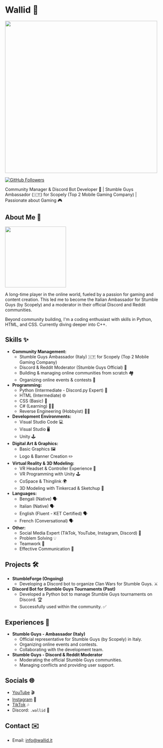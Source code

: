 # Wallid 🚀

<img src="https://cdn.discordapp.com/attachments/729350325416493127/1336022363979911190/Picsart_24-06-01_17-46-29-413.jpg?ex=67d50d09&is=67d3bb89&hm=88e66d2e01a7ef7da80cbe19732fbecbd9d781c0070b9e00ca2be463d6f4735c&" width="500">

[![GitHub Followers](https://img.shields.io/github/followers/Walliddd?style=social)](https://github.com/Walliddd?tab=followers)

Community Manager & Discord Bot Developer 🤖 | Stumble Guys Ambassador (🇮🇹) for Scopely (Top 2 Mobile Gaming Company) | Passionate about Gaming 🎮

## About Me 👋

<img src="https://cdn.discordapp.com/attachments/729350325416493127/1336022364470771764/Picsart_24-06-01_17-55-33-758.jpg?ex=67d50d09&is=67d3bb89&hm=2a1ca934484ff7308dec1e04f1079e8d82dbe0fab6a135136b42dd3e13749b47&" width="200">

A long-time player in the online world, fueled by a passion for gaming and content creation.  This led me to become the Italian Ambassador for Stumble Guys (by Scopely) and a moderator in their official Discord and Reddit communities.

Beyond community building, I'm a coding enthusiast with skills in Python, HTML, and CSS. Currently diving deeper into C++.

## Skills ✨

*   **Community Management:**
    *   Stumble Guys Ambassador (Italy) 🇮🇹 for Scopely (Top 2 Mobile Gaming Company)
    *   Discord & Reddit Moderator (Stumble Guys Official) 💬
    *   Building & managing online communities from scratch 🏘️
    *   Organizing online events & contests 🎉
*   **Programming:**
    *   Python (Intermediate - Discord.py Expert) 🐍
    *   HTML (Intermediate) 🌐
    *   CSS (Basic) 🎨
    *   C# (Learning) 👨‍🎓
    *   Reverse Engineering (Hobbyist) 🕵️‍♂️
*   **Development Environments:**
    *   Visual Studio Code 💻
    *   Visual Studio 🖥️
    *   Unity 🕹️
*   **Digital Art & Graphics:**
    *   Basic Graphics 🖼️
    *   Logo & Banner Creation ✏️
*   **Virtual Reality & 3D Modeling:**
    *   VR Headset & Controller Experience 🥽
    *   VR Programming with Unity 🕹️
    *   CoSpace & Thinglink 🌍
    *   3D Modeling with Tinkercad & Sketchup 📐
*   **Languages:**
    *   Bengali (Native) 🗣️
    *   Italian (Native) 🗣️
    *   English (Fluent - KET Certified) 🗣️
    *   French (Conversational) 🗣️
*   **Other:**
    *   Social Media Expert (TikTok, YouTube, Instagram, Discord) 📱
    *   Problem Solving 💡
    *   Teamwork 🤝
    *   Effective Communication 💬

## Projects 🛠️

*   **StumbleForge (Ongoing)**
    *   Developing a Discord bot to organize Clan Wars for Stumble Guys. ⚔️
*   **Discord Bot for Stumble Guys Tournaments (Past)**
    *   Developed a Python bot to manage Stumble Guys tournaments on Discord. 🏆
    *   Successfully used within the community. ✅

## Experiences 💼

*   **Stumble Guys - Ambassador (Italy)**
    *   Official representative for Stumble Guys (by Scopely) in Italy.
    *   Organizing online events and contests.
    *   Collaborating with the development team.
*   **Stumble Guys - Discord & Reddit Moderator**
    *   Moderating the official Stumble Guys communities.
    *   Managing conflicts and providing user support.

## Socials 🌐

*   [YouTube](https://youtube.com/@Wallid) 🎬
*   [Instagram](https://instagram.com/@wallidd_) 📸
*   [TikTok](https://tiktok.com/@walliddd_) 🎶
*   Discord: `.wallid` 💬

## Contact ✉️

*   Email: info@wallid.it
